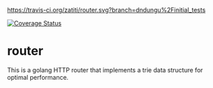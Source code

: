 https://travis-ci.org/zatiti/router.svg?branch=dndungu%2Finitial_tests

[![Coverage Status](https://coveralls.io/repos/github/zatiti/router/badge.svg?branch=master)](https://coveralls.io/github/zatiti/router?branch=master)

# router
This is a golang HTTP router that implements a trie data structure for optimal performance.
